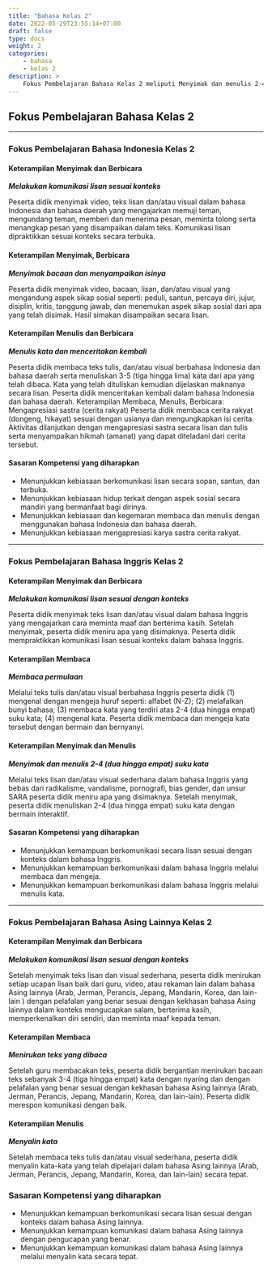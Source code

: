 ```yaml
---
title: "Bahasa Kelas 2"
date: 2022-05-29T23:55:14+07:00
draft: false
type: docs
weight: 2
categories:
    - bahasa
    - kelas 2
description: >
    Fokus Pembelajaran Bahasa Kelas 2 meliputi Menyimak dan menulis 2-4 (dua hingga empat) suku kata, Melakukan komunikasi lisan sesuai konteks, Menyimak bacaan dan menyampaikan isinya, Menulis kata dan menceritakan kembali, Menirukan teks yang dibaca
---
```

## Fokus Pembelajaran Bahasa Kelas 2
---
### Fokus Pembelajaran Bahasa Indonesia Kelas 2
#### Keterampilan Menyimak dan Berbicara
***Melakukan komunikasi lisan sesuai konteks***

Peserta didik menyimak video, teks lisan dan/atau visual dalam bahasa Indonesia dan bahasa daerah yang mengajarkan memuji teman, mengundang teman, memberi dan menerima pesan, meminta tolong serta menangkap pesan yang disampaikan dalam teks. Komunikasi lisan dipraktikkan sesuai konteks secara terbuka.

#### Keterampilan Menyimak, Berbicara
***Menyimak bacaan dan menyampaikan isinya***

Peserta didik menyimak video, bacaan, lisan, dan/atau visual yang mengandung aspek sikap sosial seperti: peduli, santun, percaya diri, jujur, disiplin, kritis, tanggung jawab, dan menemukan aspek sikap sosial dari apa yang telah disimak. Hasil simakan disampaikan secara lisan.

#### Keterampilan Menulis dan Berbicara
***Menulis kata dan menceritakan kembali***

Peserta didik membaca teks tulis, dan/atau visual berbahasa Indonesia dan bahasa daerah serta menuliskan 3-5 (tiga hingga lima) kata dari apa yang telah dibaca. Kata yang telah dituliskan kemudian dijelaskan maknanya secara lisan. Peserta didik menceritakan kembali dalam bahasa Indonesia dan bahasa daerah.
Keterampilan Membaca, Menulis, Berbicara: Mengapresiasi sastra (cerita rakyat)
Peserta didik membaca cerita rakyat (dongeng, hikayat) sesuai dengan usianya dan mengungkapkan isi cerita. Aktivitas dilanjutkan dengan mengapresiasi sastra secara lisan dan tulis serta menyampaikan hikmah (amanat) yang dapat diteladani dari cerita tersebut.

#### Sasaran Kompetensi yang diharapkan
- Menunjukkan kebiasaan berkomunikasi lisan secara sopan, santun, dan terbuka.
- Menunjukkan kebiasaan hidup terkait dengan aspek sosial secara mandiri yang bermanfaat bagi dirinya.
- Menunjukkan kebiasaan dan kegemaran membaca dan menulis dengan menggunakan bahasa Indonesia dan bahasa daerah.
- Menunjukkan kebiasaan mengapresiasi karya sastra cerita rakyat.

---
### Fokus Pembelajaran Bahasa Inggris Kelas 2

#### Keterampilan Menyimak dan Berbicara
***Melakukan komunikasi lisan sesuai dengan konteks***

Peserta didik menyimak teks lisan dan/atau visual dalam bahasa Inggris yang mengajarkan cara meminta maaf dan berterima kasih. Setelah menyimak, peserta didik meniru apa yang disimaknya. Peserta didik mempraktikkan komunikasi lisan sesuai konteks dalam bahasa Inggris.

#### Keterampilan Membaca
***Membaca permulaan***

Melalui teks tulis dan/atau visual berbahasa Inggris peserta didik (1) mengenal dengan mengeja huruf seperti: alfabet (N-Z); (2) melafalkan bunyi bahasa; (3) membaca kata yang terdiri atas 2-4 (dua hingga empat) suku kata; (4) mengenal kata. Peserta didik membaca dan mengeja kata tersebut dengan bermain dan bernyanyi.

#### Keterampilan Menyimak dan Menulis
***Menyimak dan menulis 2-4 (dua hingga empat) suku kata***

Melalui teks lisan dan/atau visual sederhana dalam bahasa Inggris yang bebas dari radikalisme, vandalisme, pornografi, bias gender, dan unsur SARA peserta didik meniru apa yang disimaknya. Setelah menyimak, peserta didik menuliskan 2-4 (dua hingga empat) suku kata dengan bermain interaktif.

#### Sasaran Kompetensi yang diharapkan
- Menunjukkan kemampuan berkomunikasi secara lisan sesuai dengan konteks dalam bahasa Inggris.
- Menunjukkan kemampuan berkomunikasi dalam bahasa Inggris melalui membaca dan mengeja.
- Menunjukkan kemampuan berkomunikasi dalam bahasa Inggris melalui menulis kata.

---
### Fokus Pembelajaran Bahasa Asing Lainnya Kelas 2
#### Keterampilan Menyimak dan Berbicara
***Melakukan komunikasi lisan sesuai dengan konteks***

Setelah menyimak teks lisan dan visual sederhana, peserta didik menirukan setiap ucapan lisan baik dari guru, video, atau rekaman lain dalam bahasa Asing lainnya (Arab, Jerman, Perancis, Jepang, Mandarin, Korea, dan lain-lain ) dengan pelafalan yang benar sesuai dengan kekhasan bahasa Asing lainnya dalam konteks mengucapkan salam, berterima kasih, memperkenalkan diri sendiri, dan meminta maaf kepada teman.

#### Keterampilan Membaca
***Menirukan teks yang dibaca***

Setelah guru membacakan teks, peserta didik bergantian menirukan bacaan teks sebanyak 3-4 (tiga hingga empat) kata dengan nyaring dan dengan pelafalan yang benar sesuai dengan kekhasan bahasa Asing lainnya (Arab, Jerman, Perancis, Jepang, Mandarin, Korea, dan lain-lain). Peserta didik merespon komunikasi dengan baik.

#### Keterampilan Menulis
***Menyalin kata***

Setelah membaca teks tulis dan/atau visual sederhana, peserta didik menyalin kata-kata yang telah dipelajari dalam bahasa Asing lainnya (Arab, Jerman, Perancis, Jepang, Mandarin, Korea, dan lain-lain) secara tepat.

### Sasaran Kompetensi yang diharapkan
- Menunjukkan kemampuan berkomunikasi secara lisan sesuai dengan konteks dalam bahasa Asing lainnya.
- Menunjukkan kemampuan komunikasi dalam bahasa Asing lainnya dengan pengucapan yang benar.
- Menunjukkan kemampuan komunikasi dalam bahasa Asing lainnya melalui menyalin kata secara tepat.